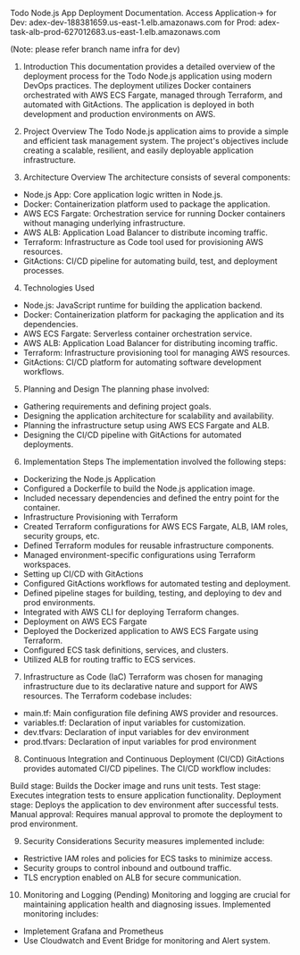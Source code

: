 Todo Node.js App Deployment Documentation.
Access Application->
for Dev: adex-dev-188381659.us-east-1.elb.amazonaws.com
for Prod: adex-task-alb-prod-627012683.us-east-1.elb.amazonaws.com

(Note: please refer branch name infra for dev)

1. Introduction
This documentation provides a detailed overview of the deployment process for the Todo Node.js application using modern DevOps practices. The deployment utilizes Docker containers orchestrated with AWS ECS Fargate, managed through Terraform, and automated with GitActions. The application is deployed in both development and production environments on AWS.

2. Project Overview
The Todo Node.js application aims to provide a simple and efficient task management system. The project's objectives include creating a scalable, resilient, and easily deployable application infrastructure.

3. Architecture Overview
The architecture consists of several components:

- Node.js App: Core application logic written in Node.js.
- Docker: Containerization platform used to package the application.
- AWS ECS Fargate: Orchestration service for running Docker containers without managing underlying infrastructure.
- AWS ALB: Application Load Balancer to distribute incoming traffic.
- Terraform: Infrastructure as Code tool used for provisioning AWS resources.
- GitActions: CI/CD pipeline for automating build, test, and deployment processes.

4. Technologies Used
- Node.js: JavaScript runtime for building the application backend.
- Docker: Containerization platform for packaging the application and its dependencies.
- AWS ECS Fargate: Serverless container orchestration service.
- AWS ALB: Application Load Balancer for distributing incoming traffic.
- Terraform: Infrastructure provisioning tool for managing AWS resources.
- GitActions: CI/CD platform for automating software development workflows.

5. Planning and Design
The planning phase involved:

- Gathering requirements and defining project goals.
- Designing the application architecture for scalability and availability.
- Planning the infrastructure setup using AWS ECS Fargate and ALB.
- Designing the CI/CD pipeline with GitActions for automated deployments.

6. Implementation Steps
The implementation involved the following steps:

- Dockerizing the Node.js Application
- Configured a Dockerfile to build the Node.js application image.
- Included necessary dependencies and defined the entry point for the container.
- Infrastructure Provisioning with Terraform
- Created Terraform configurations for AWS ECS Fargate, ALB, IAM roles, security groups, etc.
- Defined Terraform modules for reusable infrastructure components.
- Managed environment-specific configurations using Terraform workspaces.
- Setting up CI/CD with GitActions
- Configured GitActions workflows for automated testing and deployment.
- Defined pipeline stages for building, testing, and deploying to dev and prod environments.
- Integrated with AWS CLI for deploying Terraform changes.
- Deployment on AWS ECS Fargate
- Deployed the Dockerized application to AWS ECS Fargate using Terraform.
- Configured ECS task definitions, services, and clusters.
- Utilized ALB for routing traffic to ECS services.

7. Infrastructure as Code (IaC)
Terraform was chosen for managing infrastructure due to its declarative nature and support for AWS resources. The Terraform codebase includes:

- main.tf: Main configuration file defining AWS provider and resources.
- variables.tf: Declaration of input variables for customization.
- dev.tfvars: Declaration of input variables for dev environment
- prod.tfvars: Declaration of input variables for prod environment

8. Continuous Integration and Continuous Deployment (CI/CD)
GitActions provides automated CI/CD pipelines. The CI/CD workflow includes:

Build stage: Builds the Docker image and runs unit tests.
Test stage: Executes integration tests to ensure application functionality.
Deployment stage: Deploys the application to dev environment after successful tests.
Manual approval: Requires manual approval to promote the deployment to prod environment.

9. Security Considerations
Security measures implemented include:

- Restrictive IAM roles and policies for ECS tasks to minimize access.
- Security groups to control inbound and outbound traffic.
- TLS encryption enabled on ALB for secure communication.

10. Monitoring and Logging (Pending)
Monitoring and logging are crucial for maintaining application health and diagnosing issues. Implemented monitoring includes:
- Impletement Grafana and Prometheus 
- Use Cloudwatch and Event Bridge for monitoring and Alert system.
